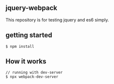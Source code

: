 ## jquery-webpack

This repository is for testing jquery and es6 simply.

## getting started

```
$ npm install
```

## How it works

```
// running with dev-server
$ npx webpack-dev-server
```